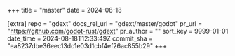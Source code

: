 +++
title = "master"
date = 2024-08-18

[extra]
repo = "gdext"
docs_rel_url = "gdext/master/godot"
pr_url = "https://github.com/godot-rust/gdext"
pr_author = ""
sort_key = 9999-01-01
date_time = 2024-08-18T12:33:49Z
commit_sha = "ea8237dbe36eec13dc1e03d1cbf4ef26ac855b29"
+++


